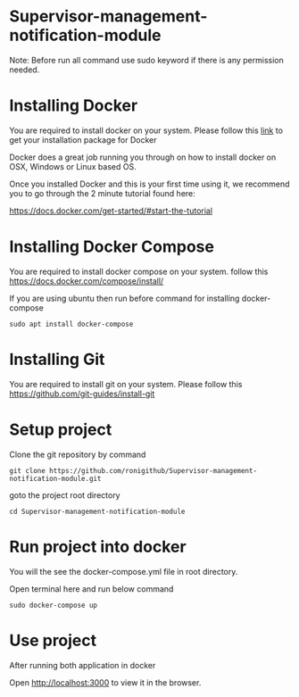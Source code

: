 # Supervisor-management-notification-module

Note: Before run all command use sudo keyword if there is any permission needed.

# Installing Docker
You are required to install docker on your system. Please follow this [link](https://docs.docker.com/get-docker/) to get your installation package for Docker 

Docker does a great job running you through on how to install docker on OSX, Windows or Linux based OS.

Once you installed Docker and this is your first time using it, we recommend you to go through the 2 minute tutorial found here:

https://docs.docker.com/get-started/#start-the-tutorial

# Installing Docker Compose

You are required to install docker compose on your system. follow this https://docs.docker.com/compose/install/

If you are using ubuntu then run before command for installing docker-compose
```
sudo apt install docker-compose
```

# Installing Git

You are required to install git on your system. Please follow this https://github.com/git-guides/install-git 

# Setup project
Clone the git repository by command

```
git clone https://github.com/ronigithub/Supervisor-management-notification-module.git
```

goto the project root directory

```
cd Supervisor-management-notification-module
```

# Run project into docker 

You will the see the docker-compose.yml file in root directory. 

Open terminal here and run below command 

```
sudo docker-compose up
```

# Use project

After running both application in docker

Open [http://localhost:3000](http://localhost:3000) to view it in the browser.
